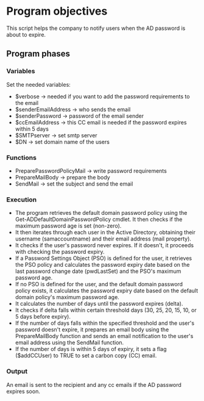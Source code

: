 # Program objectives
This script helps the company to notify users when the AD password is about to expire.

## Program phases

### Variables

Set the needed variables:
- $verbose -> needed if you want to add the password requirements to the email
- $senderEmailAddress -> who sends the email
- $senderPassword -> password of the email sender
- $ccEmailAddress -> this CC email is needed if the password expires within 5 days
- $SMTPserver -> set smtp server
- $DN -> set domain name of the users

### Functions

- PreparePasswordPolicyMail -> write password requirements
- PrepareMailBody -> prepare the body
- SendMail -> set the subject and send the email

### Execution

- The program retrieves the default domain password policy using the Get-ADDefaultDomainPasswordPolicy cmdlet. It then checks if the maximum password age is set (non-zero).
- It then iterates through each user in the Active Directory, obtaining their username (samaccountname) and their email address (mail property).
- It checks if the user's password never expires. If it doesn't, it proceeds with checking the password expiry.
- If a Password Settings Object (PSO) is defined for the user, it retrieves the PSO policy and calculates the password expiry date based on the last password change date (pwdLastSet) and the PSO's maximum password age.
- If no PSO is defined for the user, and the default domain password policy exists, it calculates the password expiry date based on the default domain policy's maximum password age.
- It calculates the number of days until the password expires (delta).
- It checks if delta falls within certain threshold days (30, 25, 20, 15, 10, or 5 days before expiry).
- If the number of days falls within the specified threshold and the user's password doesn't expire, it prepares an email body using the PrepareMailBody function and sends an email notification to the user's email address using the SendMail function.
- If the number of days is within 5 days of expiry, it sets a flag ($addCCUser) to TRUE to set a carbon copy (CC) email.

### Output
An email is sent to the recipient and any cc emails if the AD password expires soon.